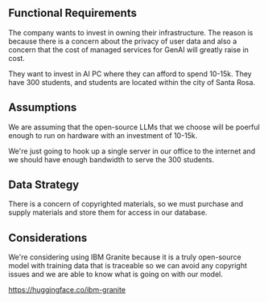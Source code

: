 ## Functional Requirements

The company wants to invest in owning their infrastructure.
The reason is because there is a concern about the privacy of user data and also a concern that the cost of managed services for GenAI will greatly raise in cost.

They want to invest in AI PC where they can afford to spend 10-15k.
They have 300 students, and students are located within the city of Santa Rosa.

## Assumptions

We are assuming that the open-source LLMs that we choose will be poerful enough to run on hardware with an investment of 10-15k.

We're just going to hook up a single server in our office to the internet and we should have enough bandwidth to serve the 300 students.

## Data Strategy

There is a concern of copyrighted materials, so we must purchase and supply materials and store them for access in our database.

## Considerations

We're considering using IBM Granite because it is a truly open-source model with training data that is traceable so we can avoid any copyright issues and we are able to know what is going on with our model.

https://huggingface.co/ibm-granite

